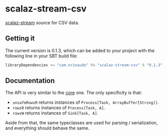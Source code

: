 # scalaz-stream-csv

[scalaz-stream](https://github.com/scalaz/scalaz-stream) source for CSV data.


## Getting it

The current version is 0.1.3, which can be added to your project with the following line in your SBT build file:

```scala
libraryDependencies += "com.nrinaudo" %% "scalaz-stream-csv" % "0.1.3"
```


## Documentation

The API is very similar to the [core](../) one. The only specificity is that:
* `unsafeRowsR` returns instances of `Process[Task, ArrayBuffer[String]]`.
* `rowsR` returns instances of `Process[Task, A]`.
* `rowsW` returns instances of `Sink[Task, A]`.

Aside from that, the same typeclasses are used for parsing / serialization, and everything should behave the same.

